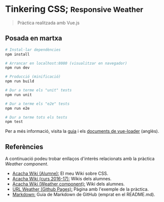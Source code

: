 # Tinkering CSS; <small>Responsive Weather</small>

> Pràctica realitzada amb Vue.js

## Posada en martxa

``` bash
# Instal·lar dependències
npm install

# Arrancar en localhost:8080 (visualitzar en navegador)
npm run dev

# Producció (minificació)
npm run build

# Dur a terme els "unit" tests
npm run unit

# Dur a terme els "e2e" tests
npm run e2e

# Dur a terme tots els tests
npm test
```

Per a més informació, visita la [guia](http://vuejs-templates.github.io/webpack/) i els [documents de vue-loader](http://vuejs.github.io/vue-loader) (anglès).

## Referències

A continuació podeu trobar enllaços d'interès relacionats amb la pràctica *Weather component*.

 * [Acacha Wiki (Alumne):](http://acacha.org/mediawiki/Usuari:Rogerforne/CSS) El meu Wiki sobre CSS.
 * [Acacha Wiki (curs 2016-17):](http://acacha.org/mediawiki/2DAM_2016-17/CSS#.WMaGyzvhCUk) Wikis dels alumnes.
 * [Acacha Wiki (Weather component):](http://acacha.org/mediawiki/2DAM_2016-17/Weather_component#.WNf_KvGLRqN) Wiki dels alumnes.
 * [URL Weather (Github Pages):](https://rogerforner.github.io/responsiveWeather/dist/) Pàgina amb l'exemple de la pràctica.
 * [Markdown:](https://guides.github.com/features/mastering-markdown/) Guia de Markdown de GitHub (emprat en el README.md).